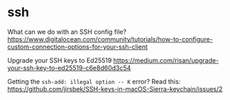 # ssh

What can we do with an SSH config file?
https://www.digitalocean.com/community/tutorials/how-to-configure-custom-connection-options-for-your-ssh-client


Upgrade your SSH keys to Ed25519
https://medium.com/risan/upgrade-your-ssh-key-to-ed25519-c6e8d60d3c54


Getting the `ssh-add: illegal option -- K` error?
Read this:
https://github.com/jirsbek/SSH-keys-in-macOS-Sierra-keychain/issues/2

